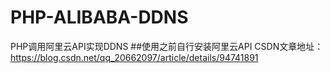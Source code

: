 # PHP-ALIBABA-DDNS
PHP调用阿里云API实现DDNS
##使用之前自行安装阿里云API
CSDN文章地址：https://blog.csdn.net/qq_20662097/article/details/94741891
